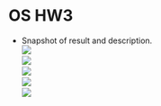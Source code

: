 # OS HW3

* Snapshot of result and description.  
![](https://i.imgur.com/kiFvO9G.png)  
![](https://i.imgur.com/R0kEoPN.png)  
![](https://i.imgur.com/rfJ1bVN.png)  
![](https://i.imgur.com/V92uPFi.png)  
![](https://i.imgur.com/qFEyfml.png)  





